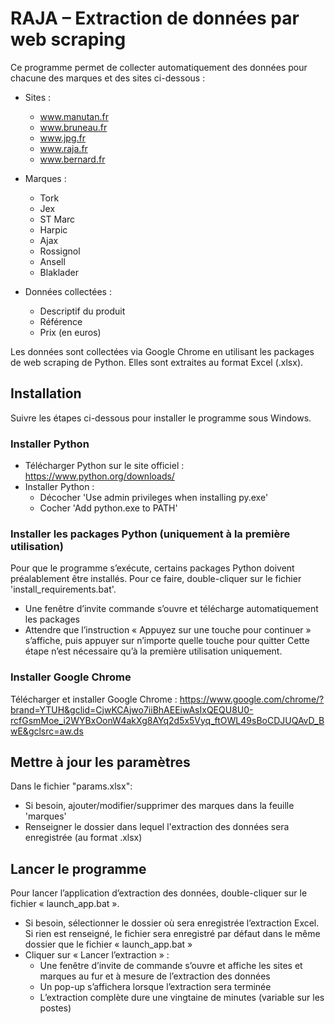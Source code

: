 # RAJA – Extraction de données par web scraping

Ce programme permet de collecter automatiquement des données pour chacune des marques et des sites ci-dessous :

- Sites :
	- www.manutan.fr
	- www.bruneau.fr
	- www.jpg.fr
	- www.raja.fr
	- www.bernard.fr

- Marques :
	- Tork
	- Jex
	- ST Marc
	- Harpic
	- Ajax
	- Rossignol
	- Ansell
	- Blaklader

- Données collectées :
	- Descriptif du produit
	- Référence
	- Prix (en euros)

Les données sont collectées via Google Chrome en utilisant les packages de web scraping de Python.
Elles sont extraites au format Excel (.xlsx).

## Installation

Suivre les étapes ci-dessous pour installer le programme sous Windows.

### Installer Python

- Télécharger Python sur le site officiel : https://www.python.org/downloads/
- Installer Python :
	- Décocher 'Use admin privileges when installing py.exe'
	- Cocher 'Add python.exe to PATH'

### Installer les packages Python (uniquement à la première utilisation)

Pour que le programme s’exécute, certains packages Python doivent préalablement être installés.
Pour ce faire, double-cliquer sur le fichier 'install_requirements.bat'.
- Une fenêtre d’invite commande s’ouvre et télécharge automatiquement les packages
- Attendre que l’instruction « Appuyez sur une touche pour continuer » s’affiche, puis appuyer sur n’importe quelle touche pour quitter
Cette étape n’est nécessaire qu’à la première utilisation uniquement.

### Installer Google Chrome

Télécharger et installer Google Chrome :
https://www.google.com/chrome/?brand=YTUH&gclid=CjwKCAjwo7iiBhAEEiwAsIxQEQU8U0-rcfGsmMoe_i2WYBxOonW4akXg8AYq2d5x5Vyq_ftOWL49sBoCDJUQAvD_BwE&gclsrc=aw.ds

## Mettre à jour les paramètres

Dans le fichier "params.xlsx":
- Si besoin, ajouter/modifier/supprimer des marques dans la feuille 'marques'
- Renseigner le dossier dans lequel l'extraction des données sera enregistrée (au format .xlsx)

## Lancer le programme

Pour lancer l’application d’extraction des données, double-cliquer sur le fichier « launch_app.bat ».
- Si besoin, sélectionner le dossier où sera enregistrée l’extraction Excel. Si rien est renseigné, le fichier sera enregistré par défaut dans le même dossier que le fichier « launch_app.bat »
- Cliquer sur « Lancer l’extraction » :
	- Une fenêtre d’invite de commande s’ouvre et affiche les sites et marques au fur et à mesure de l’extraction des données
	- Un pop-up s’affichera lorsque l’extraction sera terminée
	- L’extraction complète dure une vingtaine de minutes (variable sur les postes)
